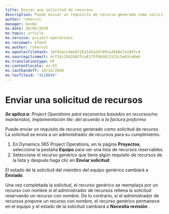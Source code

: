 ```yaml
---
title: Enviar una solicitud de recursos
description: Puede enviar un requisito de recurso generado como solicitud de recurso. La solicitud se envía a un administrador de recursos para su cumplimiento.
author: ruhercul
manager: Annbe
ms.date: 10/04/2020
ms.topic: article
ms.service: project-operations
ms.reviewer: kfend
ms.author: ruhercul
ms.openlocfilehash: 18f43acc64ed72b1543a2d7d91a2648e7e185fc4
ms.sourcegitcommit: 4cf1dc1561b92fca4175f0b3813133c5e63ce8e6
ms.translationtype: HT
ms.contentlocale: es-ES
ms.lasthandoff: 10/28/2020
ms.locfileid: "4128844"
---
```

# <a name="submit-a-resource-request"></a>Enviar una solicitud de recursos

_**Se aplica a:** Project Operations para escenarios basados en recursos/no mantenidos, implementación lite: del acuerdo a la factura proforma_

Puede enviar un requisito de recurso generado como solicitud de recurso. La solicitud se envía a un administrador de recursos para su cumplimiento.

1. En Dynamics 365 Project Operations, en la página **Proyectos**, seleccione la pestaña **Equipo** para ver una lista de recursos reservables. 
2. Seleccione el recurso genérico que tiene algún requisito de recursos de la lista y después haga clic en **Enviar solicitud**.

El estado de la solicitud del miembro del equipo genérico cambiará a **Enviado**.

Una vez completada la solicitud, el recurso genérico se reemplaza por un recurso con nombre si el administrador de recursos rellena la solicitud reservando un recurso con nombre. De lo contrario, si el administrador de recursos propone un recurso con nombre, el recurso genérico permanece en el equipo y el estado de la solicitud cambiará a **Necesita revisión** .
